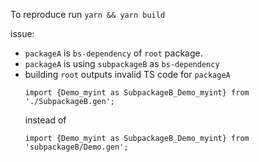 To reproduce run `yarn && yarn build`

issue:
- `packageA` is `bs-dependency` of `root` package.
- `packageA` is using `subpackageB` as `bs-dependency`
- building `root` outputs invalid TS code for `packageA`
    ```
    import {Demo_myint as SubpackageB_Demo_myint} from './SubpackageB.gen';
    ```
   instead of 
    ```
    import {Demo_myint as SubpackageB_Demo_myint} from 'subpackageB/Demo.gen';
    ```
